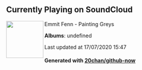## Currently Playing on SoundCloud

[<img align="left" width="100" src="https://i1.sndcdn.com/artworks-000138224067-fisoy3-t120x120.jpg">](https://soundcloud.com/emmitfenn/painting-greys)

Emmit Fenn - Painting Greys

**Albums**: undefined

Last updated at 17/07/2020 15:47

#### Generated with [20chan/github-now](https://github.com/20chan/github-now)


<!--
**20chan/20chan** is a ✨ _special_ ✨ repository because its `README.md` (this file) appears on your GitHub profile.

Here are some ideas to get you started:

- 🔭 I’m currently working on ...
- 🌱 I’m currently learning ...
- 👯 I’m looking to collaborate on ...
- 🤔 I’m looking for help with ...
- 💬 Ask me about ...
- 📫 How to reach me: ...
- 😄 Pronouns: ...
- ⚡ Fun fact: ...
-->
